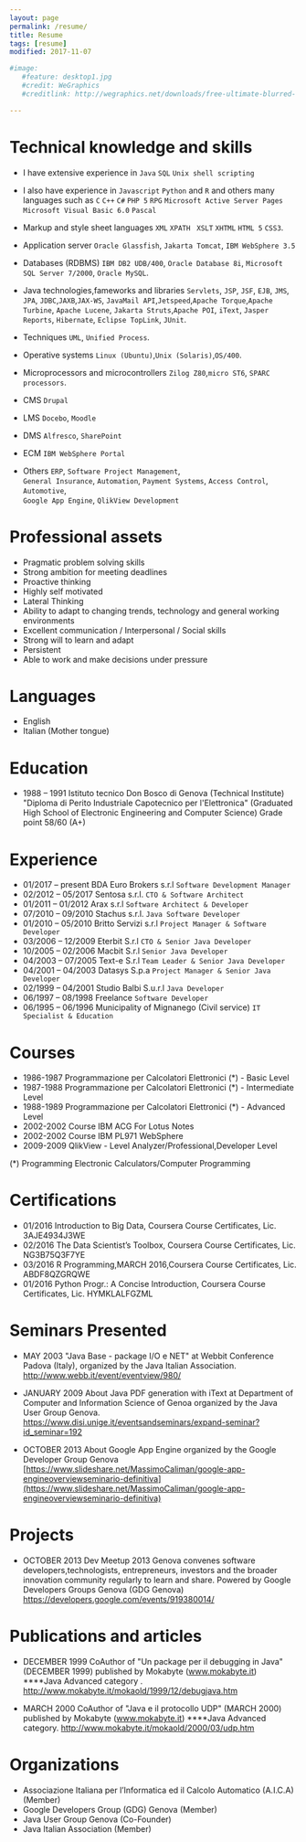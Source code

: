 ```yaml
---
layout: page
permalink: /resume/
title: Resume
tags: [resume]
modified: 2017-11-07

#image:
   #feature: desktop1.jpg
   #credit: WeGraphics
   #creditlink: http://wegraphics.net/downloads/free-ultimate-blurred- background-pack/

---
```


# Technical knowledge and skills

* I have extensive experience in `Java` `SQL` `Unix shell scripting`

* I also have experience in `Javascript` `Python` and `R` and others many languages such as `C` `C++` `C#` `PHP 5` `RPG` `Microsoft Active Server Pages` `Microsoft Visual Basic 6.0` `Pascal`

* Markup and style sheet languages 
`XML` `XPATH ` `XSLT` `XHTML` `HTML 5` `CSS3`.
* Application server
`Oracle Glassfish`, `Jakarta Tomcat`, `IBM WebSphere 3.5`

* Databases (RDBMS)
`IBM DB2 UDB/400`, `Oracle Database 8i`, `Microsoft SQL Server 7/2000`, `Oracle MySQL`. 

* Java technologies,fameworks and libraries
`Servlets`, `JSP`, `JSF`, `EJB`, `JMS`, `JPA`, `JDBC`,`JAXB`,`JAX-WS`, `JavaMail API`,`Jetspeed`,`Apache Torque`,`Apache Turbine`, `Apache Lucene`, `Jakarta Struts`,`Apache POI`, `iText`, `Jasper Reports`, `Hibernate`, `Eclipse TopLink`, `JUnit`.

* Techniques
`UML`, `Unified Process`.

* Operative systems
`Linux (Ubuntu)`,`Unix (Solaris)`,`OS/400`.

* Microprocessors and microcontrollers
`Zilog Z80`,`micro ST6`, `SPARC processors`.

* CMS
`Drupal` 
* LMS
`Docebo`, `Moodle`
* DMS 
`Alfresco`, `SharePoint`
* ECM
`IBM WebSphere Portal`   


* Others
`ERP`, `Software Project Management`,  
`General Insurance`, 
`Automation`, 
`Payment Systems`, 
`Access Control`, 
`Automotive`,  
`Google App Engine`, 
`QlikView Development` 

# Professional assets
* Pragmatic problem solving skills 
* Strong ambition for meeting deadlines 
* Proactive thinking 
* Highly self motivated
* Lateral Thinking 
* Ability to adapt to changing trends, technology and general working environments
* Excellent communication / Interpersonal / Social skills 
* Strong will to learn and adapt 
* Persistent 
* Able to work and make decisions under pressure

# Languages
* English
* Italian (Mother tongue)


# Education
* 1988 – 1991 Istituto tecnico Don Bosco di Genova (Technical Institute) 
"Diploma di Perito Industriale Capotecnico per l'Elettronica"
(Graduated High School of Electronic Engineering and Computer Science)
Grade point 58/60 (A+)


# Experience

* 01/2017 – present BDA Euro Brokers s.r.l `Software Development Manager` 
* 02/2012 – 05/2017 Sentosa s.r.l. `CTO & Software Architect` 
* 01/2011 – 01/2012 Arax s.r.l  `Software Architect & Developer `
* 07/2010 – 09/2010 Stachus s.r.l. `Java Software Developer` 
* 01/2010 – 05/2010 Britto Servizi s.r.l `Project Manager & Software Developer`
* 03/2006 – 12/2009 Eterbit S.r.l `CTO & Senior Java Developer`
* 10/2005 – 02/2006 Macbit S.r.l `Senior Java Developer` 
* 04/2003 – 07/2005 Text-e S.r.l  `Team Leader & Senior Java Developer`
* 04/2001 – 04/2003 Datasys S.p.a `Project Manager & Senior Java Developer` 
* 02/1999 – 04/2001 Studio Balbi S.u.r.l `Java Developer` 
* 06/1997 – 08/1998 Freelance `Software Developer`        
* 06/1995 – 06/1996 Municipality of Mignanego (Civil service) `IT Specialist & Education`

# Courses

* 1986-1987 Programmazione per Calcolatori Elettronici (*) - Basic Level
* 1987-1988 Programmazione per Calcolatori Elettronici (*) - Intermediate Level
* 1988-1989 Programmazione per Calcolatori Elettronici (*) - Advanced Level 
* 2002-2002 Course IBM ACG For Lotus Notes
* 2002-2002 Course IBM PL971 WebSphere
* 2009-2009 QlikView - Level Analyzer/Professional,Developer Level

(*) Programming Electronic Calculators/Computer Programming

# Certifications
* 01/2016 Introduction to Big Data, Coursera Course Certificates, Lic. 3AJE4934J3WE
* 02/2016 The Data Scientist’s Toolbox, Coursera Course Certificates, Lic. NG3B75Q3F7YE
* 03/2016 R Programming,MARCH 2016,Coursera Course Certificates, Lic. ABDF8QZGRQWE
* 01/2016 Python Progr.: A Concise Introduction, Coursera Course Certificates, Lic. HYMKLALFGZML


# Seminars Presented
* MAY 2003 
 "Java Base - package I/O e NET" at Webbit Conference Padova (Italy), organized by the
Java Italian Association.
http://www.webb.it/event/eventview/980/

* JANUARY 2009
About Java PDF generation with iText at Department of Computer and Information Science of Genoa organized by the Java User Group Genova.
https://www.disi.unige.it/eventsandseminars/expand-seminar?id_seminar=192

* OCTOBER 2013
About Google App Engine organized by the Google Developer Group Genova
[https://www.slideshare.net/MassimoCaliman/google-app-engineoverviewseminario-definitiva](https://www.slideshare.net/MassimoCaliman/google-app-engineoverviewseminario-definitiva)


# Projects

* OCTOBER 2013
Dev Meetup 2013 Genova convenes software developers,technologists, 
entrepreneurs, investors and the broader innovation community regularly to learn and share. 
Powered by Google Developers Groups Genova (GDG Genova)
https://developers.google.com/events/919380014/

# Publications and articles

* DECEMBER 1999
CoAuthor of "Un package per il debugging in Java" (DECEMBER 1999) 
published by Mokabyte (www.mokabyte.it) ****Java Advanced category .
http://www.mokabyte.it/mokaold/1999/12/debugjava.htm

* MARCH 2000
CoAuthor of "Java e il protocollo UDP" (MARCH 2000) 
published by Mokabyte (www.mokabyte.it) ****Java Advanced category.
http://www.mokabyte.it/mokaold/2000/03/udp.htm


# Organizations

* Associazione Italiana per l’Informatica ed il Calcolo Automatico (A.I.C.A) (Member) 
* Google Developers Group (GDG) Genova (Member)
* Java User Group Genova (Co-Founder)
* Java Italian Association (Member) 
